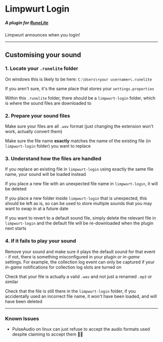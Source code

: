 # Limpwurt Login

##### A plugin for [RuneLite](https://runelite.net/)

Limpwurt announces when you login!
___

## Customising your sound

### 1. Locate your `.runelite` folder

On windows this is likely to be here: `C:\Users\<your username>\.runelite`

If you aren't sure, it's the same place that stores your `settings.properties`

Within this `.runelite` folder, there should be a `limpwurt-login` folder, which is where the sound files are downloaded to

### 2. Prepare your sound files

Make sure your files are all `.wav` format (just changing the extension won't work, actually convert them)

Make sure the file name __exactly__ matches the name of the existing file (in `limpwurt-login` folder) you want to replace

### 3. Understand how the files are handled

If you replace an existing file in `limpwurt-login` using exactly the same file name, your sound will be loaded instead

If you place a new file with an unexpected file name in `limpwurt-login`, it will be deleted

If you place a new folder inside `limpwurt-login` that is unexpected, this should be left as is, so can be used to store multiple sounds that you may want to swap in at a future date

If you want to revert to a default sound file, simply delete the relevant file in `limpwurt-login` and the default file will be re-downloaded when the plugin next starts

### 4. If it fails to play your sound

Remove your sound and make sure it plays the default sound for that event - if not, there is something misconfigured in your plugin _or in-game_ settings. For example, the collection log event can only be captured if your _in-game_ notifications for collection log slots are turned on

Check that your file is actually a valid `.wav` and not just a renamed `.mp3` or similar

Check that the file is still there in the `limpwurt-login` folder, if you accidentally used an incorrect file name, it won't have been loaded, and will have been deleted
___

### Known Issues

- PulseAudio on linux can just refuse to accept the audio formats used despite claiming to accept them :man_shrugging:
